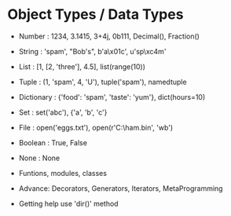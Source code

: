 # Object Types / Data Types

- Number : 1234, 3.1415, 3+4j, 0b111, Decimal(), Fraction()
  
- String : 'spam', "Bob's", b'a\x01c', u'sp\xc4m'
  
- List : [1, [2, 'three'], 4.5], list(range(10))
  
- Tuple : (1, 'spam', 4, 'U'), tuple('spam'), namedtuple
  
- Dictionary : {'food': 'spam', 'taste': 'yum'}, dict(hours=10)

- Set : set('abc'), {'a', 'b', 'c'}

- File : open('eggs.txt'), open(r'C:\ham.bin', 'wb')

- Boolean : True, False
  
- None : None
  
- Funtions, modules, classes
  

- Advance: Decorators, Generators, Iterators, MetaProgramming

* Getting help use 'dir()' method